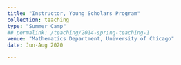 ```yaml
---
title: "Instructor, Young Scholars Program"
collection: teaching
type: "Summer Camp"
## permalink: /teaching/2014-spring-teaching-1
venue: "Mathematics Department, University of Chicago"
date: Jun-Aug 2020

---
```

